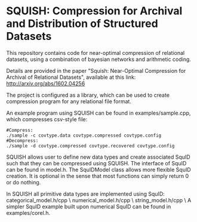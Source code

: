 # SQUISH: Compression for Archival and Distribution of Structured Datasets

This repository contains code for near-optimal compression of relational datasets, using a combination of bayesian networks and arithmetic coding. 

Details are provided in the paper "Squish: Near-Optimal Compression for Archival of Relational Datasets", available at this link: http://arxiv.org/abs/1602.04256

The project is configured as a library, which can be used to create compression program for any relational file format.

An example program using SQUISH can be found in examples/sample.cpp, which compresses csv-style file:

```
#Compress:
./sample -c covtype.data covtype.compressed covtype.config
#Decompress:
./sample -d covtype.compressed covtype.recovered covtype.config
```

SQUISH allows user to define new data types and create associated SquID such that they can be compressed using SQUISH. The interface of SquID can be found in model.h. The SquIDModel class allows more flexible SquID creation. It is optional in the sense that most functions can simply return 0 or do nothing.

In SQUISH all primitive data types are implemented using SquID:
     categorical\_model.h/cpp \\
     numerical\_model.h/cpp \\
     string\_model.h/cpp \\
A simpler SquID example built upon numerical SquID can be found in examples/corel.h.

